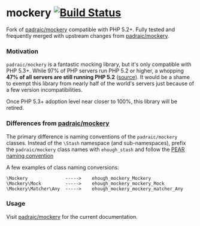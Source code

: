 # mockery [![Build Status](https://secure.travis-ci.org/ehough/mockery.png)](http://travis-ci.org/ehough/mockery)

Fork of [padraic/mockery](https://github.com/padraic/mockery) compatible with PHP 5.2+. Fully tested and frequently merged with upstream changes from [padraic/mockery](https://github.com/padraic/mockery).

### Motivation

`padraic/mockery` is a fantastic mocking library, but it's only compatible with PHP 5.3+. While 97% of PHP servers run PHP 5.2 or higher,
a whopping **47% of all servers are still running PHP 5.2** ([source](http://w3techs.com/technologies/details/pl-php/5/all)).
It would be a shame to exempt this library from nearly half of the world's servers just because of a few version incompatibilities.

Once PHP 5.3+ adoption level near closer to 100%, this library will be retired.

### Differences from [padraic/mockery](https://github.com/padraic/mockery)

The primary difference is naming conventions of the `padraic/mockery` classes.
Instead of the `\Stash` namespace (and sub-namespaces), prefix the `padraic/mockery` class names
with `ehough_stash` and follow the [PEAR naming convention](http://pear.php.net/manual/en/standards.php)

A few examples of class naming conversions:

    \Mockery              ----->    ehough_mockery_Mockery
    \Mockery\Mock         ----->    ehough_mockery_mockery_Mock
    \Mockery\Matcher\Any  ----->    ehough_mockery_mockery_matcher_Any

### Usage

Visit [padraic/mockery](https://github.com/padraic/mockery) for the current documentation.

